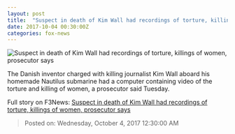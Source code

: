 ```yaml
---
layout: post
title:  "Suspect in death of Kim Wall had recordings of torture, killings of women, prosecutor says"
date: 2017-10-04 00:30:00Z
categories: fox-news
---
```


![Suspect in death of Kim Wall had recordings of torture, killings of women, prosecutor says](http://a57.foxnews.com/images.foxnews.com/content/fox-news/world/2017/10/03/suspect-in-death-kim-wall-had-recordings-torture-killings-women-prosecutor-says/_jcr_content/article-text/article-par-4/inline_spotlight_ima/image.img.jpg/612/344/1507045479791.jpg?ve=1&tl=1)

The Danish inventor charged with killing journalist Kim Wall aboard his homemade Nautilus submarine had a computer containing video of the torture and killing of women, a prosecutor said Tuesday.


Full story on F3News: [Suspect in death of Kim Wall had recordings of torture, killings of women, prosecutor says](http://www.f3nws.com/n/HWEDxC)

> Posted on: Wednesday, October 4, 2017 12:30:00 AM
